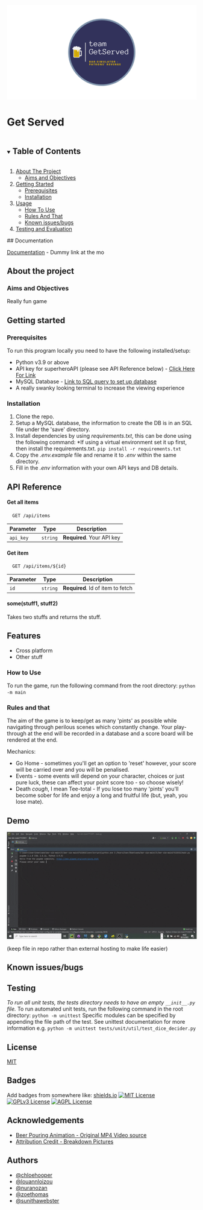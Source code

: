 ![TeamGetServedLogo.png](readme_images/TeamGetServedLogo.png)

# Get Served

<!-- TABLE OF CONTENTS -->
<details open="open">
    <summary><h2 style="display: inline-block">Table of Contents</h2></summary>
    <ol>
        <li>
            <a href="#about-the-project">About The Project</a>
            <ul>
                <li><a href="#aims-and-objectives">Aims and Objectives</a></li>
            </ul>
        </li>
        <li>
            <a href="#getting-started">Getting Started</a>
            <ul>
                <li><a href="#prerequisites">Prerequisites</a></li>
                <li><a href="#installation">Installation</a></li>
            </ul>
        </li>
        <li>
            <a href="#usage">Usage</a>
            <ul>
                <li><a href="#how-to-use">How To Use</a></li>
                <li><a href="#rules-and-that">Rules And That</a></li>
                <li><a href="#known-issues">Known issues/bugs</a></li>
            </ul>
        </li>
        <li><a href="#testing-and-evaluation">Testing and Evaluation</a></li>
    </ol>
## Documentation

[Documentation](https://linktodocumentation) \- Dummy link at the mo

## About the project

### Aims and Objectives

Really fun game

## Getting started

### Prerequisites

To run this program locally you need to have the following installed/setup:

- Python v3.9 or above
- API key for superheroAPI (please see API Reference below) - [Click Here For Link](https://superheroapi.com/)
- MySQL Database - [Link to SQL query to set up database](/C:/Users/User/AppData/Local/Temp/20dGyoUwWkPKMir6aoqSslqIDpw/resources/save/game_database.sql "../save/game_database.sql")
- A really swanky looking terminal to increase the viewing experience

### Installation

1.  Clone the repo.
2.  Setup a MySQL database, the information to create the DB is in an SQL file under the 'save' directory.
3.  Install dependencies by using *requirements.txt*, this can be done using the following command:
    *If using a virtual environment set it up first, then install the requirements.txt.
    `pip install -r requirements.txt`
4.  Copy the *.env.example* file and rename it to *.env* within the same directory.
5.  Fill in the *.env* information with your own API keys and DB details.

## API Reference

#### Get all items

```http
  GET /api/items
```

| Parameter | Type | Description |
| --- | --- | --- |
| `api_key` | `string` | **Required**. Your API key |

#### Get item

```http
  GET /api/items/${id}
```

| Parameter | Type | Description |
| --- | --- | --- |
| `id` | `string` | **Required**. Id of item to fetch |

#### some(stuff1, stuff2)

Takes two stuffs and returns the stuff.

## Features

- Cross platform
- Other stuff

### How to Use

To run the game, run the following command from the root directory:
`python -m main`

### Rules and that

The aim of the game is to keep/get as many 'pints' as possible while navigating through perilous scenes which constantly change. Your play-through at the end will be recorded in a database and a score board will be rendered at the end.

Mechanics:

- Go Home - sometimes you'll get an option to 'reset' however, your score will be carried over and you will be penalised.
- Events - some events will depend on your character, choices or just pure luck, these can affect your point score too - so choose wisely!
- Death *cough*, I mean Tee-total - If you lose too many 'pints' you'll become sober for life and enjoy a long and fruitful life (but, yeah, you lose mate).

## Demo

![Bar-Sim-Demo.gif](readme_images/Bar-Sim-Demo.gif)

(keep file in repo rather than external hosting to make life easier)

## Known issues/bugs

## Testing

*To run all unit tests, the tests directory needs to have an empty `__init__.py` file.*
To run automated unit tests, run the following command in the root directory:
`python -m unittest`
Specific modules can be specified by appending the file path of the test. See unittest documentation for more information e.g.
`python -m unittest tests/unit/util/test_dice_decider.py`

## License

[MIT](https://choosealicense.com/licenses/mit/)

## Badges

Add badges from somewhere like: [shields.io](https://shields.io/)
[![MIT License](https://img.shields.io/apm/l/atomic-design-ui.svg)](https://github.com/tterb/atomic-design-ui/blob/master/LICENSEs)
[![GPLv3 License](https://img.shields.io/badge/License-GPL%20v3-yellow.svg)](https://opensource.org/licenses/)
[![AGPL License](https://img.shields.io/badge/license-AGPL-blue.svg)](http://www.gnu.org/licenses/agpl-3.0)

## Acknowledgements

- [Beer Pouring Animation - Original MP4 Video source](https://pixabay.com/videos/beer-glass-pouring-drink-bar-pub-67395/)
- [Attribution Credit - Breakdown Pictures](https://pixabay.com/users/breakdownpictures-12141240/?utm_source=link-attribution&utm_medium=referral&utm_campaign=image&utm_content=67395)

## Authors

- [@chloehooper](https://github.com/chloeh98)
- [@louannloizou](https://github.com/louannl)
- [@nuranozan](https://github.com/nuran-o)
- [@zoethomas](https://github.com/zoerthomas)
- [@sunithawebster](https://github.com/SunithaWebster)